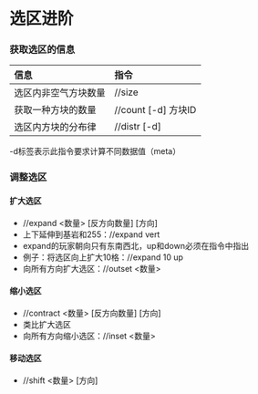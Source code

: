 # 选区进阶

### 获取选区的信息

| 信息 | 指令 |
| :--- | :--- |
| 选区内非空气方块数量 | //size |
| 获取一种方块的数量 | //count \[-d\] 方块ID |
| 选区内方块的分布律 | //distr \[-d\] |

-d标签表示此指令要求计算不同数据值（meta）

### 调整选区

#### 扩大选区

* //expand &lt;数量&gt; \[反方向数量\] \[方向\]
* 上下延伸到基岩和255：//expand vert
* expand的玩家朝向只有东南西北，up和down必须在指令中指出
* 例子：将选区向上扩大10格：//expand 10 up
* 向所有方向扩大选区：//outset &lt;数量&gt;

#### 缩小选区

* //contract &lt;数量&gt; \[反方向数量\] \[方向\]
* 类比扩大选区
* 向所有方向缩小选区：//inset &lt;数量&gt;

#### 移动选区

* //shift &lt;数量&gt; \[方向\]







